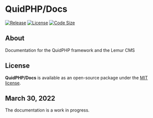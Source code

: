 # QuidPHP/Docs
[![Release](https://img.shields.io/github/v/release/quidphp/docs)](https://packagist.org/packages/quidphp/docs)
[![License](https://img.shields.io/github/license/quidphp/docs)](https://github.com/quidphp/docs/blob/master/LICENSE)
[![Code Size](https://img.shields.io/github/languages/code-size/quidphp/docs)](https://github.com/quidphp/docs)

## About
Documentation for the QuidPHP framework and the Lemur CMS

## License
**QuidPHP/Docs** is available as an open-source package under the [MIT license](LICENSE).

## March 30, 2022
The documentation is a work in progress.